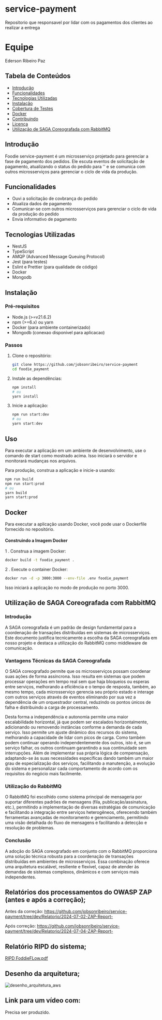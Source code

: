 # service-payment
Repositorio que responsavel por lidar com os pagamentos dos clientes ao realizar a entrega

# Equipe
Ederson Ribeiro Paz

## Tabela de Conteúdos

- [Introdução](#introdução)
- [Funcionalidades](#funcionalidades)
- [Tecnologias Utilizadas](#tecnologias-utilizadas)
- [Instalação](#instalação)
- [Cobertura de Testes](#cobertura-de-testes)
- [Docker](#docker)
- [Contribuindo](#contribuindo)
- [Licença](#licença)
- [Utilização de SAGA Coreografada com RabbitMQ](utilização-de-SAGA-Coreografada-com-RabbitMQ)
## Introdução

Foodie service-payment é um microsserviço projetado para gerenciar a fase de pagamento dos pedidos. Ele escuta eventos de solicitação de pagamento, atualizando o status do pedido para '' e se comunica com outros microsserviços para gerenciar o ciclo de vida da produção.

## Funcionalidades

- Ouvi a solicitação de covbrança do pedido
- Atualiza dados de pagamento
- Comunicar-se com outros microsserviços para gerenciar o ciclo de vida da produção do pedido
- Envia informativo de pagamento

## Tecnologias Utilizadas

- NestJS
- TypeScript
- AMQP (Advanced Message Queuing Protocol)
- Jest (para testes)
- Eslint e Prettier (para qualidade de código)
- Docker
- Mongodb

## Instalação

### Pré-requisitos

- Node.js (>=v21.6.2)
- npm (>=6.x) ou yarn
- Docker (para ambiente containerizado)
- Mongodb (conexao disponivel para aplicacao)

### Passos

1. Clone o repositório:

    ```bash
    git clone https://github.com/jobsonribeiro/service-payment
    cd foodie_payment
    ```

2. Instale as dependências:

    ```bash
    npm install
    # ou
    yarn install
    ```

3. Inicie a aplicação:

    ```bash
    npm run start:dev
    # ou
    yarn start:dev
    ```

## Uso

Para executar a aplicação em um ambiente de desenvolvimento, use o comando de start como mostrado acima. Isso iniciará o servidor e monitorará mudanças nos arquivos.

Para produção, construa a aplicação e inicie-a usando:

```bash
npm run build
npm run start:prod
# ou
yarn build
yarn start:prod
```

## Docker
Para executar a aplicação usando Docker, você pode usar o Dockerfile fornecido no repositório.

#### Construindo a Imagem Docker
1 . Construa a imagem Docker:

```bash
docker build -t foodie_payment .
```
2 . Execute o container Docker:
```bash
docker run -d -p 3000:3000 --env-file .env foodie_payment
```

Isso iniciará a aplicação no modo de produção no porto 3000.

## Utilização de SAGA Coreografada com RabbitMQ

### Introdução
A SAGA coreografada é um padrão de design fundamental para a coordenação de transações distribuídas em sistemas de microsserviços. Este documento justifica tecnicamente a escolha da SAGA coreografada em nosso projeto e destaca a utilização do RabbitMQ como middleware de comunicação.

### Vantagens Técnicas da SAGA Coreografada

O SAGA coreografado permite que os microsserviços possam coordenar suas ações de forma assíncrona. Isso resulta em sistemas que podem processar operações em tempo real sem que haja bloqueios ou esperas entre serviços, melhorando a eficiência e o tempo de resposta, também, ao mesmo tempo, cada microsserviço gerencia seu próprio estado e interage com outros serviços através de eventos eliminando por sua vez a dependência de um orquestrador central, reduzindo os pontos únicos de falha e distribuindo a carga de processamento.

Desta forma a independência e autonomia permite uma maior escalabilidade horizontal, já que podem ser escalados horizontalmente, adicionando ou removendo instâncias conforme a demanda de cada serviço. Isso permite um ajuste dinâmico dos recursos do sistema, melhorando a capacidade de lidar com picos de carga. Como também podem continuar operando independentemente dos outros, isto é, se um serviço falhar, os outros continuam garantindo a sua continuidade sem interrupções. Além de implementar sua própria lógica de compensação, adaptando-se às suas necessidades específicas dando também um maior grau de especialização dos serviços, facilitando a manutenção, a evolução do sistema e personalizar cada comportamento de acordo com os requisitos do negócio mais facilmente.

### Utilização do RabbitMQ
O RabbitMQ foi escolhido como sistema principal de mensageria por suportar diferentes padrões de mensagens (fila, publicação/assinatura, etc.), permitindo a implementação de diversas estratégias de comunicação e facilitando a integração entre serviços heterogêneos, oferecendo também ferramentas avançadas de monitoramento e gerenciamento, permitindo uma visão detalhada do fluxo de mensagens e facilitando a detecção e resolução de problemas.

### Conclusão
A adoção do SAGA coreografado em conjunto com o RabbitMQ proporciona uma solução técnica robusta para a coordenação de transações distribuídas em ambientes de microsserviços. Essa combinação oferece uma arquitetura escalável, resiliente e flexível, capaz de atender às demandas de sistemas complexos, dinâmicos e com serviços mais independentes.

## Relatórios dos processamentos do OWASP ZAP (antes e após a correção);
Antes da correção: https://github.com/jobsonribeiro/service-payment/tree/dev/Relatorio/2024-07-02-ZAP-Report-

Após correção: https://github.com/jobsonribeiro/service-payment/tree/dev/Relatorio/2024-07-04-ZAP-Report-

## Relatório RIPD do sistema;
[RIPD FoddieFLow.pdf](https://github.com/user-attachments/files/16534638/RIPD.FoddieFLow.pdf)

## Desenho da arquitetura;
![desenho_arquitetura_aws](https://github.com/user-attachments/assets/0f68a272-6a0d-49f0-934f-4358ec973f3e)

## Link para um vídeo com:
Precisa ser produzido.
